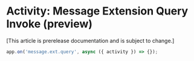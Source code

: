 # Activity: Message Extension Query Invoke (preview)

[This article is prerelease documentation and is subject to change.]

<!-- langtabs-start -->
```typescript
app.on('message.ext.query', async ({ activity }) => {});
```
<!-- langtabs-end -->